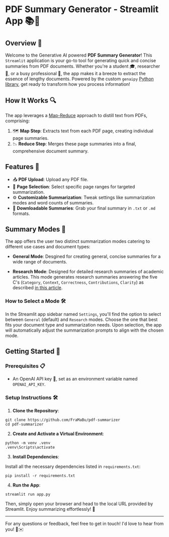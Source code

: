 # PDF Summary Generator - Streamlit App 📚🚀

## Overview 🌟

Welcome to the Generative AI powered **PDF Summary Generator**! This `Streamlit` application is your go-to tool for generating quick and concise summaries from PDF documents. Whether you're a student 🎓, researcher 🔬, or a busy professional 🏢, the app makes it a breeze to extract the essence of lengthy documents. Powered by the custom `genaipy` [Python library](https://github.com/FraMaBu/genaipy-lib), get ready to transform how you process information!

## How It Works 🔍

The app leverages a [Map-Reduce](https://js.langchain.com/docs/modules/chains/document/map_reduce) approach to distill text from PDFs, comprising:

1. 🗺️ **Map Step**: Extracts text from each PDF page, creating individual page summaries.
2. 📉 **Reduce Step**: Merges these page summaries into a final, comprehensive document summary.

## Features 🌈

- 📤 **PDF Upload**: Upload any PDF file.
- 📄 **Page Selection**: Select specific page ranges for targeted summarization.
- ⚙️ **Customizable Summarization**: Tweak settings like summarization modes and word counts of summaries.
- 💾 **Downloadable Summaries**: Grab your final summary in `.txt` or `.md` formats.

## Summary Modes 🔄

The app offers the user two distinct summarization modes catering to different use cases and document types:

- **General Mode**: Desgined for creating general, concise summaries for a wide range of documents.

- **Research Mode**: Designed for detailed research summaries of academic articles. This mode generates research summaries answering the five C's (`Category`, `Context`, `Correctness`, `Contributions`, `Clarity`) as described [in this article](http://ccr.sigcomm.org/online/files/p83-keshavA.pdf).

### How to Select a Mode 🛠️

In the Streamlit app sidebar named `Settings`, you'll find the option to select between `General` (default) and `Research` modes. Choose the one that best fits your document type and summarization needs. Upon selection, the app will automatically adjust the summarization prompts to align with the chosen mode.

## Getting Started 🚀

### Prerequisites 📋

- An OpenAI API key 🔑, set as an environment variable named `OPENAI_API_KEY`.

### Setup Instructions 🛠️

1. **Clone the Repository**:

```
git clone https://github.com/FraMaBu/pdf-summarizer
cd pdf-summarizer
```

2. **Create and Activate a Virtual Environment**:

```
python -m venv .venv
.venv\Scripts\activate
```

3. **Install Dependencies**:

Install all the necessary dependencies listed in `requirements.txt`:

```
pip install -r requirements.txt
```

4. **Run the App**:

```
streamlit run app.py
```

Then, simply open your browser and head to the local URL provided by Streamlit. Enjoy summarizing effortlessly! 🎉

---

For any questions or feedback, feel free to get in touch! I'd love to hear from you! 🤝✉️
